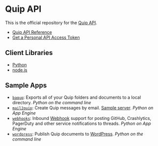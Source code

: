 Quip API
========

This is the official repository for the [Quip API](https://quip.com/api/).

* [Quip API Reference](https://quip.com/api/reference)
* [Get a Personal API Access Token](https://quip.com/api/personal-token)

## Client Libraries

* [Python](python)
* [node.js](nodejs)

## Sample Apps

* [`baqup`](samples/baqup): Exports all of your Quip folders and documents to a local directory. _Python on the command line_
* [`mail2quip`](samples/mail2quip): Create Quip messages by email. [Sample server](http://mail2quip.appspot.com/). _Python on App Engine_
* [`webhooks`](samples/webhooks): Inbound [Webhook](http://en.wikipedia.org/wiki/Webhook) support for posting GitHub, Crashlytics, PagerDuty and other service notifications to threads. _Python on App Engine_
* [`wordpress`](samples/wordpress): Publish Quip documents to [WordPress](http://wordpress.org/). _Python on the command line_
